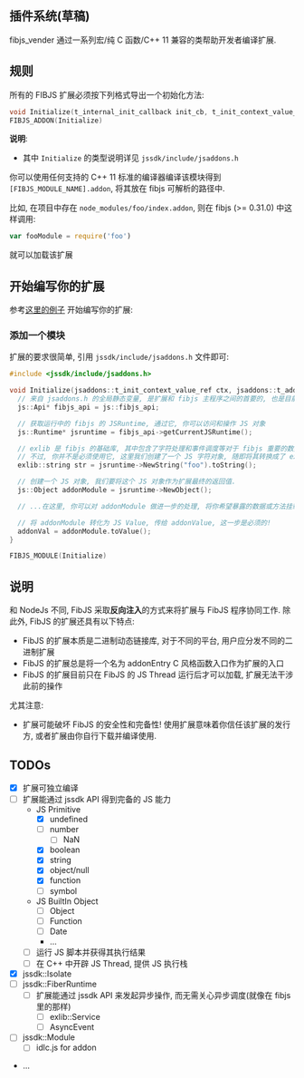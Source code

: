 ## 插件系统(草稿)

fibjs_vender 通过一系列宏/纯 C 函数/C++ 11 兼容的类帮助开发者编译扩展.

## 规则

所有的 FIBJS 扩展必须按下列格式导出一个初始化方法:

```cpp
void Initialize(t_internal_init_callback init_cb, t_init_context_value_ref init_ctx, t_addon_retValue& retAddonVal);
FIBJS_ADDON(Initialize)
```
**说明**:
- 其中 `Initialize` 的类型说明详见 `jssdk/include/jsaddons.h`

你可以使用任何支持的 C++ 11 标准的编译器编译该模块得到 `[FIBJS_MODULE_NAME].addon`, 将其放在 fibjs 可解析的路径中.

比如, 在项目中存在 `node_modules/foo/index.addon`, 则在 fibjs (>= 0.31.0) 中这样调用:

```javascript
var fooModule = require('foo')
```

就可以加载该扩展

## 开始编写你的扩展

参考[这里的例子](https://github.com/fibjs/addon_sample) 开始编写你的扩展:

### 添加一个模块

扩展的要求很简单, 引用 `jssdk/include/jsaddons.h` 文件即可:

```cpp
#include <jssdk/include/jsaddons.h>

void Initialize(jsaddons::t_init_context_value_ref ctx, jsaddons::t_addon_retValue& addonVal) {
  // 来自 jsaddons.h 的全局静态变量, 是扩展和 fibjs 主程序之间的首要的, 也是目前唯一的沟通渠道
  js::Api* fibjs_api = js::fibjs_api;

  // 获取运行中的 fibjs 的 JSRuntime, 通过它, 你可以访问和操作 JS 对象
  js::Runtime* jsruntime = fibjs_api->getCurrentJSRuntime();

  // exlib 是 fibjs 的基础库, 其中包含了字符处理和事件调度等对于 fibjs 重要的数据结构和操作
  // 不过, 你并不是必须使用它, 这里我们创建了一个 JS 字符对象, 随即将其转换成了 exlib 提供的 string 结构
  exlib::string str = jsruntime->NewString("foo").toString();

  // 创建一个 JS 对象, 我们要将这个 JS 对象作为扩展最终的返回值.
  js::Object addonModule = jsruntime->NewObject();

  // ...在这里, 你可以对 addonModule 做进一步的处理, 将你希望暴露的数据或方法挂载在这个对象上

  // 将 addonModule 转化为 JS Value, 传给 addonValue, 这一步是必须的!
  addonVal = addonModule.toValue();
}

FIBJS_MODULE(Initialize)
```

## 说明

和 NodeJs 不同, FibJS 采取**反向注入**的方式来将扩展与 FibJS 程序协同工作. 除此外, FibJS 的扩展还具有以下特点:

- FibJS 的扩展本质是二进制动态链接库, 对于不同的平台, 用户应分发不同的二进制扩展
- FibJS 的扩展总是将一个名为 addonEntry C 风格函数入口作为扩展的入口
- FibJS 的扩展目前只在 FibJS 的 JS Thread 运行后才可以加载, 扩展无法干涉此前的操作

尤其注意:

- 扩展可能破坏 FibJS 的安全性和完备性! 使用扩展意味着你信任该扩展的发行方, 或者扩展由你自行下载并编译使用.

## TODOs

- [x] 扩展可独立编译
- [ ] 扩展能通过 jssdk API 得到完备的 JS 能力
  - JS Primitive
    - [x] undefined
    - [ ] number
      - [ ] NaN
    - [x] boolean
    - [x] string
    - [x] object/null
    - [x] function
    - [ ] symbol
  - JS BuiltIn Object
    - [ ] Object
    - [ ] Function
    - [ ] Date
    - ...
  - [ ] 运行 JS 脚本并获得其执行结果
  - [ ] 在 C++ 中开辟 JS Thread, 提供 JS 执行栈
- [x] jssdk::Isolate
- [ ] jssdk::FiberRuntime
  - [ ] 扩展能通过 jssdk API 来发起异步操作, 而无需关心异步调度(就像在 fibjs 里的那样)
    - [ ] exlib::Service
    - [ ] AsyncEvent
- [ ] jssdk::Module
  - [ ] idlc.js for addon
- ...